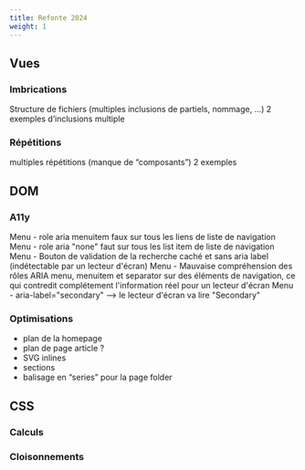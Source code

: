 ```yaml
---
title: Refonte 2024
weight: 1
---
```


## Vues

### Imbrications
Structure de fichiers (multiples inclusions de partiels, nommage, ...)
2 exemples d’inclusions multiple

### Répétitions
multiples répétitions (manque de “composants”) 
2 exemples

## DOM

### A11y
Menu - role aria menuitem faux sur tous les liens de liste de navigation
Menu - role aria "none" faut sur tous les list item de liste de navigation
Menu - Bouton de validation de la recherche caché et sans aria label (indétectable par un lecteur d'écran)
Menu - Mauvaise compréhension des rôles ARIA menu, menuitem et separator sur des éléments de navigation, ce qui contredit complétement l'information réel pour un lecteur d'écran
Menu - aria-label="secondary" --> le lecteur d'écran va lire "Secondary"

### Optimisations
- plan de la homepage
- plan de page article ?
- SVG inlines
- sections 
- balisage en “series” pour la page folder

## CSS

### Calculs 

### Cloisonnements